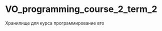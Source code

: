 VO_programming_course_2_term_2
==============================

Хранилище для курса программирование вто
